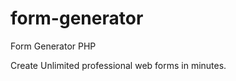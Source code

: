 form-generator
==============

Form Generator PHP

Create Unlimited professional web forms in minutes.